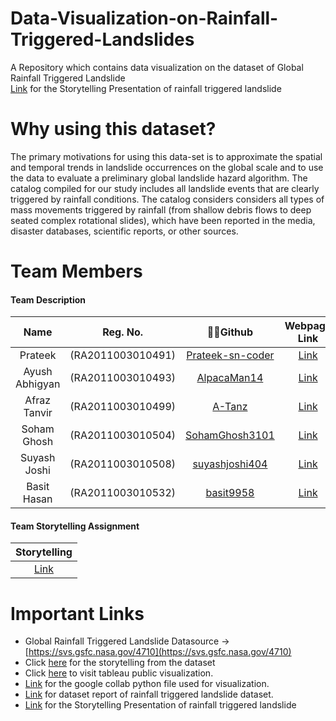 # Data-Visualization-on-Rainfall-Triggered-Landslides
A Repository which contains data visualization on the dataset of Global Rainfall Triggered Landslide\
[Link](https://tome.app/information-visualization-583/information-visualization-clfr1v6yjc4tz85pep049cp86) for the Storytelling Presentation of rainfall triggered landslide
# Why using this dataset?
The primary motivations for using this data-set is to approximate the spatial and temporal trends in landslide occurrences on the global scale and to use the data to evaluate a preliminary global landslide hazard algorithm. The catalog compiled for our study includes all landslide events that are clearly triggered by rainfall conditions. The catalog considers considers all types of mass movements triggered by rainfall (from shallow debris flows to deep seated complex rotational slides), which have been reported in the media, disaster databases, scientific reports, or other sources.
# Team Members
#### Team Description
| Name |  Reg. No.  | 👨‍💻Github| Webpage Link| Dataset Report |
|:-----:|:--------:|:------:|:------:|:------:|
|Prateek        |(RA2011003010491)| [Prateek-sn-coder](https://github.com/Prateek-sn-coder)|[Link](https://prateek-sn-coder.github.io/18CSE301J_RA2011003010491/)|[Link](https://www.overleaf.com/read/wfcqmgscbggc)|
|Ayush Abhigyan |(RA2011003010493)| [AlpacaMan14](https://github.com/AlpacaMan14)|[Link](https://alpacaman14.github.io/18CSE301J_RA2011003010493/)|[Link]( https://www.overleaf.com/read/qjqptcjkscvw)|
|Afraz Tanvir   |(RA2011003010499)| [A-Tanz](https://github.com/A-Tanz)|[Link](https://a-tanz.github.io/18CSE301J_RA2011003010499/)|[Link](https://www.overleaf.com/read/fcsxdxxwhydt)|
|Soham Ghosh    |(RA2011003010504)| [SohamGhosh3101](https://github.com/SohamGhosh3101)|[Link](https://sohamghosh3101.github.io/18CSE301J_RA2011003010504/)|[Link](https://www.overleaf.com/read/wkgfcttbwqjr)|
|Suyash Joshi   |(RA2011003010508)| [suyashjoshi404](https://github.com/suyashjoshi404)|[Link](https://altacc4502.github.io/18CSE301J_RA2011003010508/)|[Link](https://www.overleaf.com/read/ntcmpdnskmqn)|
|Basit Hasan    |(RA2011003010532)| [basit9958](https://github.com/basit9958)|[Link](https://basit9958.github.io/18CSE301J-RA2011003010532/)|[Link](https://nl.overleaf.com/read/bqwxcbytttnb)|
#### Team Storytelling Assignment
|Storytelling|
|:-----:|
|[Link](https://drive.google.com/file/d/1AOET75OqwMO06htRx5r5ErsoKXvAKLbI/view)|
# Important Links
* Global Rainfall Triggered Landslide Datasource -> [https://svs.gsfc.nasa.gov/4710](https://svs.gsfc.nasa.gov/4710)
* Click [here](https://drive.google.com/file/d/1AOET75OqwMO06htRx5r5ErsoKXvAKLbI/view) for the storytelling from the dataset
* Click [here](https://public.tableau.com/views/RainfallTriggeredLandslides/Story1?:language=en-GB&publish=yes&:display_count=n&:origin=viz_share_link) to visit tableau public visualization.
* [Link](https://colab.research.google.com/drive/1Zmc-d_XLXloTX0uwOHMbPSIRzrlDfJtI?usp=sharing) for the google collab python file used for visualization.
* [Link](https://www.overleaf.com/project/63d66c897177863b4744966b) for dataset report of rainfall triggered landslide dataset.
* [Link](https://tome.app/information-visualization-583/information-visualization-clfr1v6yjc4tz85pep049cp86) for the Storytelling Presentation of rainfall triggered landslide

